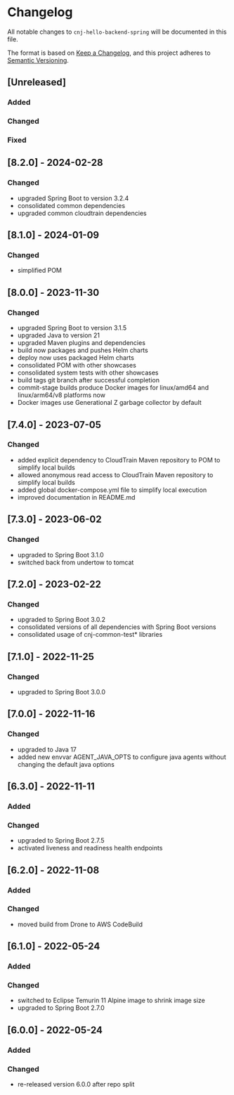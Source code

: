# Changelog
All notable changes to `cnj-hello-backend-spring` will be documented in this file.

The format is based on [Keep a Changelog](https://keepachangelog.com/en/1.0.0/),
and this project adheres to [Semantic Versioning](https://semver.org/spec/v2.0.0.html).

## [Unreleased]
### Added
### Changed
### Fixed

## [8.2.0] - 2024-02-28
### Changed
- upgraded Spring Boot to version 3.2.4
- consolidated common dependencies
- upgraded common cloudtrain dependencies

## [8.1.0] - 2024-01-09
### Changed
- simplified POM

## [8.0.0] - 2023-11-30
### Changed
- upgraded Spring Boot to version 3.1.5
- upgraded Java to version 21
- upgraded Maven plugins and dependencies
- build now packages and pushes Helm charts
- deploy now uses packaged Helm charts
- consolidated POM with other showcases
- consolidated system tests with other showcases
- build tags git branch after successful completion
- commit-stage builds produce Docker images for linux/amd64 and linux/arm64/v8 platforms now
- Docker images use Generational Z garbage collector by default

## [7.4.0] - 2023-07-05
### Changed
- added explicit dependency to CloudTrain Maven repository to POM to simplify local builds
- allowed anonymous read access to CloudTrain Maven repository to simplify local builds
- added global docker-compose.yml file to simplify local execution 
- improved documentation in README.md

## [7.3.0] - 2023-06-02
### Changed
- upgraded to Spring Boot 3.1.0
- switched back from undertow to tomcat

## [7.2.0] - 2023-02-22
### Changed
- upgraded to Spring Boot 3.0.2
- consolidated versions of all dependencies with Spring Boot versions
- consolidated usage of cnj-common-test* libraries

## [7.1.0] - 2022-11-25
### Changed
- upgraded to Spring Boot 3.0.0

## [7.0.0] - 2022-11-16
### Changed
- upgraded to Java 17
- added new envvar AGENT_JAVA_OPTS to configure java agents without changing the default java options

## [6.3.0] - 2022-11-11
### Added
### Changed
- upgraded to Spring Boot 2.7.5
- activated liveness and readiness health endpoints

## [6.2.0] - 2022-11-08
### Added
### Changed
- moved build from Drone to AWS CodeBuild

## [6.1.0] - 2022-05-24
### Added
### Changed
- switched to Eclipse Temurin 11 Alpine image to shrink image size
- upgraded to Spring Boot 2.7.0

## [6.0.0] - 2022-05-24
### Added
### Changed
- re-released version 6.0.0 after repo split
